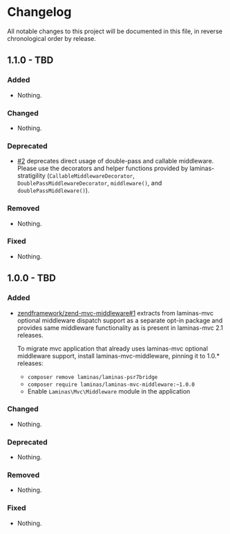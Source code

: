 # Changelog

All notable changes to this project will be documented in this file, in reverse chronological order by release.

## 1.1.0 - TBD

### Added

- Nothing.

### Changed

- Nothing.

### Deprecated

- [#2](https://github.com/laminas/laminas-mvc-middleware/pull/2) deprecates
  direct usage of double-pass and callable middleware. Please use the decorators
  and helper functions provided by laminas-stratigility
  (`CallableMiddlewareDecorator`, `DoublePassMiddlewareDecorator`,
  `middleware()`, and `doublePassMiddleware()`).

### Removed

- Nothing.

### Fixed

- Nothing.

## 1.0.0 - TBD

### Added

- [zendframework/zend-mvc-middleware#1](https://github.com/laminas/laminas-mvc-middleware) extracts from laminas-mvc
  optional middleware dispatch support as a separate opt-in package and
  provides same middleware functionality as is present in laminas-mvc 2.1
  releases.

  To migrate mvc application that already uses laminas-mvc optional middleware support,
  install laminas-mvc-middleware, pinning it to 1.0.* releases:
  - `composer remove laminas/laminas-psr7bridge`
  - `composer require laminas/laminas-mvc-middleware:~1.0.0`
  - Enable `Laminas\Mvc\Middleware` module in the application

### Changed

- Nothing.

### Deprecated

- Nothing.

### Removed

- Nothing.

### Fixed

- Nothing.
